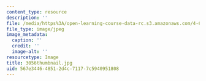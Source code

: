 ```yaml
---
content_type: resource
description: ''
file: /media/https%3A/open-learning-course-data-rc.s3.amazonaws.com/4-614-religious-architecture-and-islamic-cultures-fall-2002/567e344648512d4c71177c5940951808_3056thumbnail.jpg
file_type: image/jpeg
image_metadata:
  caption: ''
  credit: ''
  image-alt: ''
resourcetype: Image
title: 3056thumbnail.jpg
uid: 567e3446-4851-2d4c-7117-7c5940951808
---
```

